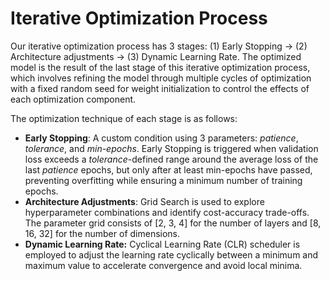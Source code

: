 # Iterative Optimization Process

Our iterative optimization process has 3 stages: (1) Early Stopping -> (2) Architecture adjustments -> (3) Dynamic Learning Rate. The optimized model is the result of the last stage of this iterative optimization process, which involves refining the model through multiple cycles of optimization with a fixed random seed for weight initialization to control the effects of each optimization component.

The optimization technique of each stage is as follows:

- **Early Stopping**: A custom condition using 3 parameters: *patience*, *tolerance*, and *min-epochs*. Early Stopping is triggered when validation loss exceeds a *tolerance*-defined range around the average loss of the last *patience* epochs, but only after at least min-epochs have passed, preventing overfitting while ensuring a minimum number of training epochs.
- **Architecture Adjustments**: Grid Search is used to explore hyperparameter combinations and identify cost-accuracy trade-offs. The parameter grid consists of [2, 3, 4] for the number of layers and [8, 16, 32] for the number of dimensions.
- **Dynamic Learning Rate:** Cyclical Learning Rate (CLR) scheduler is employed to adjust the learning rate cyclically between a minimum and maximum value to accelerate convergence and avoid local minima.